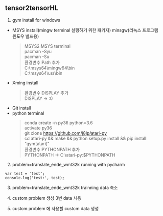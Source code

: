 ## tensor2tensorHL

1. gym install for windows
* MSYS install(mingw terminal 실행하기 위한 패키지) minsgw(리눅스 프로그램 윈도우 빌드용)<br>
  > MSYS2 MSYS terminal<br>
  > pacman -Syu<br>
  > pacman -Su<br>
  > 환경변수 Path 추가<br>
  > C:\msys64\mingw64\bin<br>
  > C:\msys64\usr\bin
* Xming install<br>
  > 환경변수 DISPLAY 추가<br>
  > DISPLAY -> :0<br>
* Git install<br>
* python terminal<br>
  > conda create -n py36 python=3.6<br>
  > activate py36<br>
  > git clone https://github.com/j8lp/atari-py<br>
  > cd atari-py && make && python setup.py install && pip install "gym[atari]"<br>
  > 환경변수 PYTHONPATH 추가<br>
  > PYTHONPATH -> C:\atari-py:$PYTHONPATH<br>
2. problem=translate_ende_wmt32k running with pycharm
  
  ```
  var test = 'test';
  console.log('test:', test);
  ```
3. problem=translate_ende_wmt32k trainning data 축소

4. custom problem 생성 3번 data 사용

5. custom problem 에 사용할 custom data 생성
